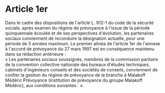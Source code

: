 # Article 1er

  
Dans le cadre des dispositions de l'article L. 912-1 du code de la sécurité sociale, après examen du régime de prévoyance à l'issue de la période quinquennale écoulée et de ses perspectives d'évolution, les partenaires sociaux conviennent de reconduire la désignation actuelle, pour une période de 5 années maximum. Le premier alinéa de l'article 1er de l'annexe à l'accord de prévoyance du 27 mars 1997 est en conséquence maintenu dans sa rédaction antérieure :  
« Les partenaires sociaux soussignés, membres de la commission paritaire de la convention collective nationale des bureaux d'études techniques, cabinets d'ingénieurs conseils et des sociétés de conseils, conviennent de confier la gestion du régime de prévoyance de la branche à Malakoff Médéric Prévoyance (institution de prévoyance du groupe Malakoff Médéric), aux conditions suivantes : ».

